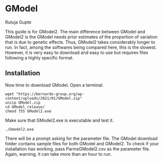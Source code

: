 GModel
================
Rutuja Gupte

This guide is for GModel2. The main difference between GModel and
GModel2 is the GModel needs prior estimates of the proportion of
variation that is due to genetic effects. Thus, GModel2 takes
considerably longer to run. In fact, among the softwares being compared
here, this is the slowest. However, it is very easy to download and easy
to use but requires files following a highly specific format.

## Installation

Now time to download GModel. Open a terminal.

    wget "https://bernardo-group.org/wp-content/uploads/2021/01/GModel.zip"
    unzip GModel.zip
    cd GModel_release/
    chmod 755 GModel2.exe

Make sure that GModel2.exe is executable and test it.

    ./Gmodel2.exe

There will be a prompt asking for the parameter file. The GModel
download folder contains sample files for both GModel and GModel2. To
check if your installation has working, pass ParmsGModel2.csv as the
parameter file. Again, warning, it can take more than an hour to run.

